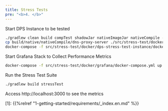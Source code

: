 ```yaml
---
title: Stress Tests
pre: "<b>4. </b>"
---
```


Start DPS Instance to be tested

```bash
./gradlew clean build compTest shadowJar nativeImageJar nativeCompile -i
cp build/native/nativeCompile/dns-proxy-server ./src/stress-test/docker/dps-stress-test-instance/files/
docker-compose -f src/stress-test/docker/dps-stress-test-instance/docker-compose.yml up --build
```

Start Grafana Stack to Collect Performance Metrics

```bash
docker-compose -f src/stress-test/docker/grafana/docker-compose.yml up --build
```

Run the Stress Test Suite

```bash 
./gradlew build stressTest
```

Access http://localhost:3000 to see the metrics

[1]: {{%relref "1-getting-started/requirements/_index.en.md" %}}
